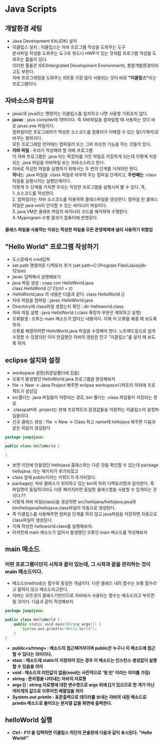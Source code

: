 # Java Scripts
## 개발환경 세팅
- Java Development Kit(JDK) 설치
- 이클립스 설치 : 이클립스는 자바 프로그램 작성을 도와주는 도구<br/>문서파일 작성을 도와주는 도구로 워드나 HWP가 있는 것처럼 프로그램 작성을 도와주는 툴들이 있다.<br/>  이러한 툴들은 IDE(Intergrated Development Environment), 통합개발환경이라고도 부른다.<br/> 자바 프로그래밍을 도와주는 IDE중 가장 많이 사용되는 것이 바로 <strong>"이클립스"</strong>라는 프로그램이다.
## 자바소스와 컴파일
- javac와 java라는 명령어는 이클립스를 설치하고 나면 사용할 기회조차 없다.
- <strong>javac</strong> :  java compiler의 약어이다. 즉 자바파일을 컴파일할 때 사용하는 것이 바로 javac.exe 파일이다.<br/> 컴파일이란 프로그래머가 작성한 소스코드를 컴퓨터가 이해할 수 있는 말(기계어)로 바꾸는 행위이다. <br/>모든 프로그래밍 언어에는 컴파일러 또는 그와 비슷한 기능을 하는 것들이 있다.
- <strong>자바 파일</strong> : 우리가 작성해야 할 자바 프로그램<br/>이 자바 프로그램은 .java 라는 확장자를 가진 파일로 저장하게 되는데 이렇게 저장되는 .java 파일을 자바파일 또는 자바소스라고 한다.
- 자바로 작성한 파일을 실행하기 위해서는 두 번의 단계를 거쳐야만 한다. <br/><strong>하나</strong>는 .java 파일을 .class 파일로 바꾸어 주는 컴파일 단계이고, <strong>두번째는</strong> .class 파일을 실행시키는 실행단계이다. <br/>이렇게 두 단계를 거치면 우리는 작성한 프로그램을 실행시켜 볼 수 있다. 즉,<br/>1. 소스코드를 작성한다.<br/>2. 컴파일러는 자바 소스코드를 이용하여 클래스파일을 생성한다. 컴파일 된 클래스 파일은 java vm이 인식할 수 있는 바이너리 파일이다.<br/>3. java VM은 클래프 파일의 바이너리 코드를 해석하여 수행한다.<br/>4. Myprogram 수행 결과가 컴퓨터에 반영된다.
#### 클래스 파일을 사용하는 이유는 작성한 파일을 모든 운영체제에 널리 사용하기 위함임

## "Hello World" 프로그램 작성하기
- 도스창에서 cmd입력
- set path 명령어로 디렉토리 추가 (set path=C:\Program Files\Java\jdk-12\bin)
- javac 입력해서 실행해보기
- java 파일 생성 : copy con HelloWorld.java<br/>
                    class HelloWorld {}^Z(ctrl + z)
- HelloWorld.java 의 내용은 다음과 같다. class HelloWorld {}
- 자바 파일을 컴파일 : javac HelloWorld.java
- Directory에 class파일 생겼는지 확인 : dir Helloworld.class
- 자바 파일 실행 : java HelloWorld (.class 확장자 부분은 제외하고 실행)
- 오류발생 : 오류는 main 메소드가 없다는 내용이다. 이제 이 오류를 해결 해 보도록 하자.<br/>
오류를 해결하려면 HelloWorld.java 파일을 수정해야 한다. 노트패드등으로 쉽게 수정할 수 있겠지만 이미 언급했던 자바의 영원한 친구 "이클립스"를 설치 해 보도록 하자.
## eclipse 설치와 설정
- workspace 설정(최광일폴더에 있음)
- 오류가 발생했던 HelloWorld.java 프로그램을 완성해보자
- file -> New -> Java Project 해주면 eclipse workspace디렉토리 하위에 프로젝트가 생성딤
- src폴더는 .java 파일들이 저장되는 경로, bin 폴더는 .class 파일들이 저장되는 경로
- .classpath와 .project는 현재 프로젝트의 환경값들을 저장하는 이클립스의 설정파일들이다.
- 신규 클래스 생성 : file -> New -> Class 하고 name에 hellojava 해주면 다음과 같은 파일이 생성된다
```java
package jump2java;

public class HelloWorld {

}
```
- 보면 이전에 만들었던 Hellojava 클래스와는 다른 것을 확인할 수 있는데 package hellojava; 라는 패키지가 추가되었고
- class 앞에 public이라는 키워드가 추가되었다.
- package는 자바 클래스가 위치하고 있는 bin의 하위 디렉토리명과 일치한다. 즉 파일명이 동일하더라도 다른 패키지라면 동일한 클래스명을 사용할 수 있게되는 것이다.??
- 이렇게 자바 파일(class)을 생성하면 src/hellojava/hellojava.java와 bin/hellojava/hellojava.class파일이 자동으로 생성된다.
- 즉 이클립스를 사용해주면 컴파일 단계를 하지 않고 java파일을 저장하면 자동으로 class파일이 생성된다.
- 이제 작성한 helloworld.class를 실행해보자.
- 아까전에 main 메소드가 없어서 발생했던 오류인 main 메소드를 작성해보자
## main 메소드
### 어떤 프로그램이던지 시작과 끝이 있는데, 그 시작과 끝을 관리하는 것이 main 메소드이다.
- 메소드(method)는 함수와 동일한 개념이다. 다만 클래스 내의 함수는 보통 함수라고 말하지 않고 메소드라고한다.
- 자바는 모든것이 클래스기반이므로 자바에서 사용되는 함수는 메소드라고 부르면 될 것이다. 다음과 같이 작성해보자
```java
package jump2java;

public class HelloWorld {
    public static void main(String args[]) {
        System.out.println("Hello World");
    }
}
```
- <strong>public<s/trong> : 메소드의 접근제어자이며 public은 누구나 이 메소드에 접근할 수 있다는 의미이다.
- <strong>staic</strong> : 메소드에 static이 지정되어 있는 경우 이 메소드는 인스턴스 생성없이 실행할 수 있음을 의미
- <strong>void</strong> : 메소드의 리턴값이 없음(void는 사전적으로 '텅 빈' 이라는 의미를 가짐)
- <strong>string</strong> : 문자열을 나타내는 자바의 자료형
- <strong>args []</strong> : string 자료형에 대한 변수명으로 args 뒤에 []가 있으므로 한 개가 아닌 여러개의 값으로 이루어진 배열임을 의미 
- <strong>System.out.printIn</strong> : 표준출력으로 데이터를 보내는 자바의 내장 메소드로 printIn 메소드로 들어오는 문자열 값을 화면에 출력한다.
## helloWorld 실행
- Ctrl - F11 을 입력하면 이클립스 하단의 콘솔창에 다음과 같이 표시된다. "Hello World!"
